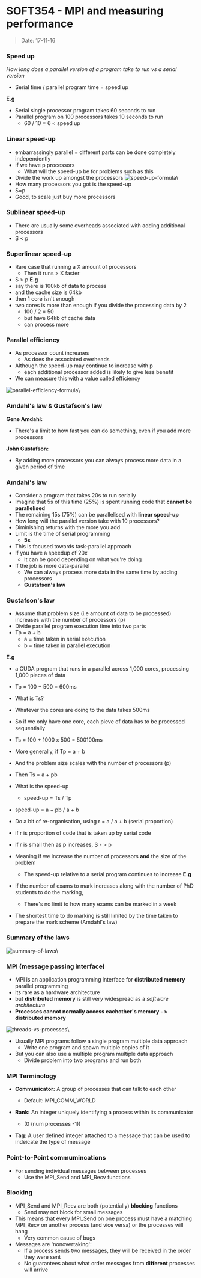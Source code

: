 # SOFT354 - MPI and measuring performance
> Date: 17-11-16

### Speed up

_How long does a parallel version of a program take to run vs a serial version_

- Serial time / parallel program time = speed up

**E.g**
- Serial single processor program takes 60 seconds to run
- Parallel program on 100 processors takes 10 seconds to run
    - 60 / 10 = 6 < speed up

### Linear speed-up

- embarrassingly parallel = different parts can be done completely independently
- If we have p processors
    - What will the speed-up be for problems such as this
- Divide the work up amongst the processors
![speed-up-formula](img/speed-uo-formula.png)\
- How many processors you got is the speed-up
- S=p
- Good, to scale just buy more processors

### Sublinear speed-up

- There are usually some overheads associated with adding additional processors
- S < p

### Superlinear speed-up

- Rare case that running a X amount of processors
    - Then it runs > X faster
- S > p
**E.g**
- say there is 100kb of data to process
- and the cache size is 64kb
- then 1 core isn't enough
- two cores is more than enough if you divide the processing data by 2
    - 100 / 2 = 50
    - but have 64kb of cache data
    - can process more

### Parallel efficiency

- As processor count increases
    - As does the associated overheads
- Although the speed-up may continue to increase with p
    - each additional processor added is likely to give less benefit
- We can measure this with a value called efficiency

![parallel-efficiency-formula](img/parallel-efficiency-formula.png)\

### Amdahl's law & Gustafson's law

**Gene Amdahl:**
- There's a limit to how fast you can do something, even if you add more processors

**John Gustafson:**
- By adding more processors you can always process more data in a given period of time

### Amdahl's law

- Consider a program that takes 20s to run serially
- Imagine that 5s of this time (25%) is spent running code that **cannot be parallelised**
- The remaining 15s (75%) can be parallelised with **linear speed-up**
- How long will the parallel version take with 10 processors?
- Diminishing returns with the more you add
- Limit is the time of serial programming
    - **5s**
- This is focused towards task-parallel approach
- If you have a speedup of 20x
    - It can be good depending on what you're doing
- If the job is more data-parallel
    - We can always process more data in the same time by adding processors
    - **Gustafson's law**

### Gustafson's law

- Assume that problem size (i.e amount of data to be processed) increases with the number of processors (p)
- Divide parallel program execution time into two parts
- Tp = a + b
    - a = time taken in serial execution
    - b = time taken in parallel execution

**E.g**
- a CUDA program that runs in a parallel across 1,000 cores, processing 1,000 pieces of data
- Tp = 100 + 500 = 600ms
- What is Ts?

- Whatever the cores are doing to the data takes 500ms
- So if we only have one core, each pieve of data has to be processed sequentially
- Ts = 100 + 1000 x 500 = 500100ms

- More generally, if Tp = a + b
- And the problem size scales with the number of processors (p)
- Then Ts = a + pb
- What is the speed-up
    - speed-up = Ts / Tp
- speed-up = a + pb / a + b
- Do a bit of re-organisation, using r = a / a + b (serial proportion)
- if r is proportion of code that is taken up by serial code
- if r is small then as p increases, S - > p
- Meaning if we increase the number of processors **and** the size of the problem
    - The speed-up relative to a serial program continues to increase
**E.g**
- If the number of exams to mark increases along with the number of PhD students to do the marking,
    - There's no limit to how many exams can be marked in a week
- The shortest time to do marking is still limited by the time taken to prepare the mark scheme (Amdahl's law)

### Summary of the laws

![summary-of-laws](img/summary-of-laws.png)\

### MPI (message passing interface)

- MPI is an application programming interface for **distributed memory** parallel programming
- its rare as a hardware architecture
- but **distributed memory** is still very widespread as a _software architecture_
- **Processes cannot normally access eachother's memory - > distributed memory**

![threads-vs-processes](img/threads-vs-processes.png)\

- Usually MPI programs follow a single program multiple data approach
    - Write one program and spawn multiple copies of it
- But you can also use a multiple program multiple data approach
    - Divide problem into two programs and run both

### MPI Terminology

- **Communicator:** A group of processes that can talk to each other
    - Default: MPI\_COMM\_WORLD

- **Rank:** An integer uniquely identifying a process within its communicator
    - (0 (num processes -1))

- **Tag:** A user defined integer attached to a message that can be used to indeicate the type of message

### Point-to-Point commumincations

- For sending individual messages between processes
    - Use the MPI\_Send and MPI\_Recv functions

### Blocking

- MPI\_Send and MPI\_Recv are both (potentially) **blocking** functions
    - Send may not block for small messages
- This means that every MPI\_Send on one process must have a matching MPI\_Recv on another process (and vice versa) or the processes will hang
    - Very common cause of bugs
- Messages are 'nonovertaking':
    - If a process sends two messages, they will be received in the order they were sent
    - No guarantees about what order messages from **different** processes will arrive

